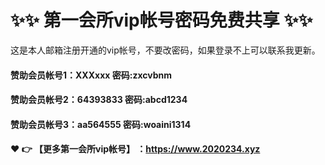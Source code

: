 # ✨✨ 第一会所vip帐号密码免费共享 ✨✨
这是本人邮箱注册开通的vip帐号，不要改密码，如果登录不上可以联系我更新。
  #### 赞助会员帐号1：XXXxxx 密码:zxcvbnm

#### 赞助会员帐号2：64393833 密码:abcd1234

#### 赞助会员帐号3：aa564555 密码:woaini1314



#### ❤️ 👉 【更多第一会所vip帐号】 ：https://www.2020234.xyz 
